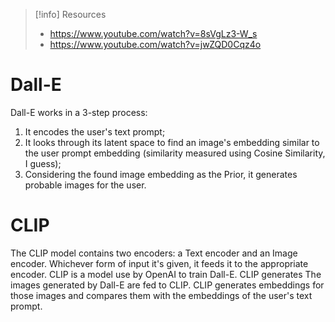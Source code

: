 > [!info] Resources
> - https://www.youtube.com/watch?v=8sVgLz3-W_s
> - https://www.youtube.com/watch?v=jwZQD0Cqz4o


# Dall-E
Dall-E works in a 3-step process:
1. It encodes the user's text prompt;
2. It looks through its latent space to find an image's embedding similar to the user prompt embedding (similarity measured using Cosine Similarity, I guess);
3. Considering the found image embedding as the Prior, it generates probable images for the user.

# CLIP
The CLIP model contains two encoders: a Text encoder and an Image encoder. Whichever form of input it's given, it feeds it to the appropriate encoder.
CLIP is a model use by OpenAI to train Dall-E. CLIP generates 
The images generated by Dall-E are fed to CLIP. CLIP generates embeddings for those images and compares them with the embeddings of the user's text prompt.
